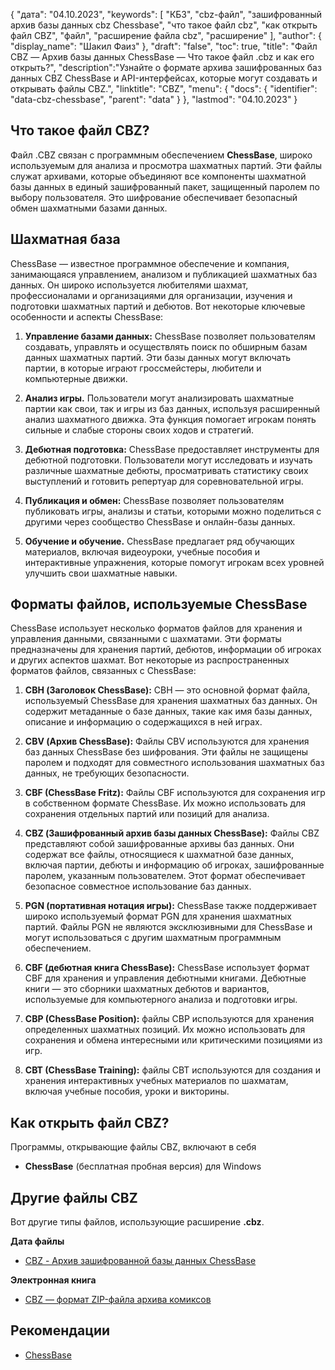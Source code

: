 {
"дата": "04.10.2023",
  "keywords": [
"КБЗ",
"cbz-файл",
"зашифрованный архив базы данных cbz Chessbase",
"что такое файл cbz",
"как открыть файл CBZ",
"файл",
"расширение файла cbz",
"расширение"
],
  "author": {
"display_name": "Шакил Фаиз"
},
"draft": "false",
"toc": true,
"title": "Файл CBZ — Архив базы данных ChessBase — Что такое файл .cbz и как его открыть?",
  "description":"Узнайте о формате архива зашифрованных баз данных CBZ ChessBase и API-интерфейсах, которые могут создавать и открывать файлы CBZ.",
"linktitle": "CBZ",
  "menu": {
    "docs": {
      "identifier": "data-cbz-chessbase",
"parent": "data"
}
},
"lastmod": "04.10.2023"
}

## Что такое файл CBZ?

Файл .CBZ связан с программным обеспечением **ChessBase**, широко используемым для анализа и просмотра шахматных партий. Эти файлы служат архивами, которые объединяют все компоненты шахматной базы данных в единый зашифрованный пакет, защищенный паролем по выбору пользователя. Это шифрование обеспечивает безопасный обмен шахматными базами данных.

## Шахматная база

ChessBase — известное программное обеспечение и компания, занимающаяся управлением, анализом и публикацией шахматных баз данных. Он широко используется любителями шахмат, профессионалами и организациями для организации, изучения и подготовки шахматных партий и дебютов. Вот некоторые ключевые особенности и аспекты ChessBase:

1. **Управление базами данных:** ChessBase позволяет пользователям создавать, управлять и осуществлять поиск по обширным базам данных шахматных партий. Эти базы данных могут включать партии, в которые играют гроссмейстеры, любители и компьютерные движки.
    












2. **Анализ игры.** Пользователи могут анализировать шахматные партии как свои, так и игры из баз данных, используя расширенный анализ шахматного движка. Эта функция помогает игрокам понять сильные и слабые стороны своих ходов и стратегий.
    












3. **Дебютная подготовка:** ChessBase предоставляет инструменты для дебютной подготовки. Пользователи могут исследовать и изучать различные шахматные дебюты, просматривать статистику своих выступлений и готовить репертуар для соревновательной игры.
    












4. **Публикация и обмен:** ChessBase позволяет пользователям публиковать игры, анализы и статьи, которыми можно поделиться с другими через сообщество ChessBase и онлайн-базы данных.
    












5. **Обучение и обучение.** ChessBase предлагает ряд обучающих материалов, включая видеоуроки, учебные пособия и интерактивные упражнения, которые помогут игрокам всех уровней улучшить свои шахматные навыки.

## Форматы файлов, используемые ChessBase

ChessBase использует несколько форматов файлов для хранения и управления данными, связанными с шахматами. Эти форматы предназначены для хранения партий, дебютов, информации об игроках и других аспектов шахмат. Вот некоторые из распространенных форматов файлов, связанных с ChessBase:

1. **CBH (Заголовок ChessBase):** CBH — это основной формат файла, используемый ChessBase для хранения шахматных баз данных. Он содержит метаданные о базе данных, такие как имя базы данных, описание и информацию о содержащихся в ней играх.
    












2. **CBV (Архив ChessBase):** Файлы CBV используются для хранения баз данных ChessBase без шифрования. Эти файлы не защищены паролем и подходят для совместного использования шахматных баз данных, не требующих безопасности.
    












3. **CBF (ChessBase Fritz):** Файлы CBF используются для сохранения игр в собственном формате ChessBase. Их можно использовать для сохранения отдельных партий или позиций для анализа.
    












4. **CBZ (Зашифрованный архив базы данных ChessBase):** Файлы CBZ представляют собой зашифрованные архивы баз данных. Они содержат все файлы, относящиеся к шахматной базе данных, включая партии, дебюты и информацию об игроках, зашифрованные паролем, указанным пользователем. Этот формат обеспечивает безопасное совместное использование баз данных.
    












5. **PGN (портативная нотация игры):** ChessBase также поддерживает широко используемый формат PGN для хранения шахматных партий. Файлы PGN не являются эксклюзивными для ChessBase и могут использоваться с другим шахматным программным обеспечением.
    












6. **CBF (дебютная книга ChessBase):** ChessBase использует формат CBF для хранения и управления дебютными книгами. Дебютные книги — это сборники шахматных дебютов и вариантов, используемые для компьютерного анализа и подготовки игры.
    












7. **CBP (ChessBase Position):** файлы CBP используются для хранения определенных шахматных позиций. Их можно использовать для сохранения и обмена интересными или критическими позициями из игр.
    












8. **CBT (ChessBase Training):** файлы CBT используются для создания и хранения интерактивных учебных материалов по шахматам, включая учебные пособия, уроки и викторины.
    












## Как открыть файл CBZ?

Программы, открывающие файлы CBZ, включают в себя

- **ChessBase** (бесплатная пробная версия) для Windows

## Другие файлы CBZ

Вот другие типы файлов, использующие расширение **.cbz**.

**Дата файлы**
- [CBZ - Архив зашифрованной базы данных ChessBase](/ru/data/cbz-chessbase/)

**Электронная книга**
- [CBZ — формат ZIP-файла архива комиксов](/ru/ebook/cbz/)

## Рекомендации
* [ChessBase](https://en.wikipedia.org/wiki/ChessBase)

